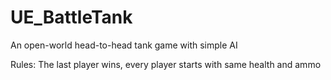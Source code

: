 # UE_BattleTank
An open-world head-to-head tank game with simple AI 

Rules: The last player wins, every player starts with same health and ammo
